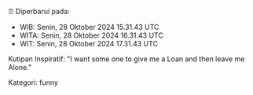 ⏰ Diperbarui pada:
- WIB: Senin, 28 Oktober 2024 15.31.43 UTC
- WITA: Senin, 28 Oktober 2024 16.31.43 UTC
- WIT: Senin, 28 Oktober 2024 17.31.43 UTC

Kutipan Inspiratif:
"I want some one to give me a Loan and then leave me Alone."


Kategori: funny

